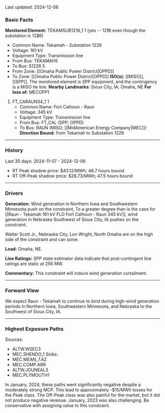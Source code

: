 Last updated: 2024-12-06
### Basic Facts
**Monitored Element:** TEKAMSUB1216_1 1 (yes -- 12**1**6 even though the substation is 12**2**6)
- Common Name: Tekamah - Substation 1226
- Voltage: 161 kV
- Equipment Type: Transmission line
- From Bus: TEKAMAH5
- To Bus: S1226 5
- From Zone: [[Omaha Public Power District|OPPD]]
- To Zone: [[Omaha Public Power District|OPPD]]
**ISO(s):** [[MISO]], [[SPP]]. The monitored element is SPP equipment, and the contingency is a MISO tie line.
**Nearby Landmarks:** Sioux City, IA; Omaha, NE
**For loss of:** MECOPP1
1. FT_CARAUN34_1 1
    - Common Name: Fort Calhoun - Raun
    - Voltage: 345 kV
	- Equipment Type: Transmission line
    - From Bus: FT_CAL (SPP; OPPD)
    - To Bus: RAUN (MISO; [[MidAmerican Energy Company|MEC]])
**Direction Bound:** from Tekamah to Substation 1226
---
### History
Last 30 days: 2024-11-07 - 2024-12-06
- RT Peak shadow price: $43.12/MWh; 46.7 hours bound
- RT Off-Peak shadow price: $28.73/MWh; 47.5 hours bound

---
### Drivers
**Generation:**
Wind generation in Northern Iowa and Southwestern Minnesota push on the constraint, To a greater degree than is the case for [[Raun - Tekamah 161 kV FLO Fort Calhoun - Raun 345 kV]], wind generation in Nebraska Southwest of Sioux City, IA pushes on the constraint.

Walter Scott Jr., Nebraska City, Lon Wright, North Omaha are on the high side of the constraint and can solve.

**Load:**
Omaha, NE.

**Line Ratings:**
SPP state estimator data indicate that post-contingent line ratings are static at 256 MW.

**Commentary:**
This constraint will induce wind generation curtailment.

---
### Forward View
We expect Raun - Tekamah to continue to bind during high-wind generation periods in Northern Iowa, Southwestern Minnesota, and Nebraska to the Southwest of Sioux City, IA.

---
### Highest Exposure Paths
Sources:
- ALTW.WSEC3
- MEC.SHENDO_1
Sinks:
- MEC.MEAN_7.AZ
- MEC.COMP.ARR
- ALTW.JOUNEAL3
- MEC.PLYMOUTH1

In January, 2024, these paths went significantly negative despite a moderately strong MCP. This lead to approximately -$15/MWh losses for the Peak class. The Off-Peak class was also painful for the market, but it did not produce negative revenue. January, 2023 was also challenging. Be conservative with assigning value to this constraint.